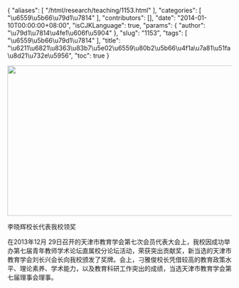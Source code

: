 {
    "aliases": [
        "/html/research/teaching/1153.html"
    ],
    "categories": [
        "\u6559\u5b66\u79d1\u7814"
    ],
    "contributors": [],
    "date": "2014-01-10T00:00:00+08:00",
    "isCJKLanguage": true,
    "params": {
        "author": "\u79d1\u7814\u4fe1\u606f\u5904"
    },
    "slug": "1153",
    "tags": [
        "\u6559\u5b66\u79d1\u7814"
    ],
    "title": "\u6211\u6821\u8363\u83b7\u5e02\u6559\u80b2\u5b66\u4f1a\u7a81\u51fa\u8d21\u732e\u5956",
    "toc": true
}


<img
    src="https://cdn.tfls.online/mirror/full/0e4396c34763dae3645418e2bf9245015212dc76.jpg"
    style="display:block;margin-left:auto;margin-right:auto;"
    decoding="async"
    fetchpriority="auto"
    loading="lazy"
    height="338"
    width="600"
/>




李晓辉校长代表我校领奖







在2013年12月 29日召开的天津市教育学会第七次会员代表大会上，我校因成功举办第七届青年教师学术论坛直属校分论坛活动，荣获突出贡献奖，新当选的天津市教育学会刘长兴会长向我校颁发了奖牌。会上，刁雅俊校长凭借较高的教育政策水平、理论素养、学术能力，以及教育科研工作突出的成绩，当选天津市教育学会第七届理事会理事。



